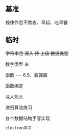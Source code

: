 ## 基准
规律作息不熬夜、早起、吃早餐

## 临时

~~字符串完    深入   待    上级 数据类型~~

数字类型 未



函数 --- 6.9、装饰器

函数绑定

深入箭头



递归算法练习

各个数据结构手写实现

```js
electron学习
```

